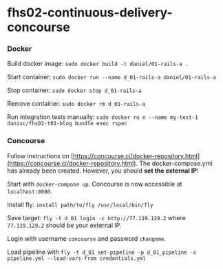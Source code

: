 # fhs02-continuous-delivery-concourse

### Docker

Build docker image: `sudo docker build -t daniel/01-rails-a .`

Start container: `sudo docker run --name d_01-rails-a daniel/01-rails-a`

Stop container: `sudo docker stop d_01-rails-a`

Remove container: `sudo docker rm d_01-rails-a`

Run integration tests manually: `sudo docker ru
n --name my-test-1 danisc/fhs02-t01-blog bundle exec rspec`

### Concourse
Follow instructions on [https://concourse.ci/docker-repository.html](https://concourse.ci/docker-repository.html). The docker-compose.yml has already been created. However, you should **set the external IP**!

Start with `docker-compose up`. Concourse is now accessible at `localhost:8080`.

Install fly: `install path/to/fly /usr/local/bin/fly`

Save target: `fly -t d_01 login -c http://77.119.129.2` where `77.119.129.2` should be your external IP.

Login with username `concourse` and password `changeme`.

Load pipeline with `fly -t d_01 set-pipeline -p d_01_pipeline -c pipeline.yml --load-vars-from credentials.yml`